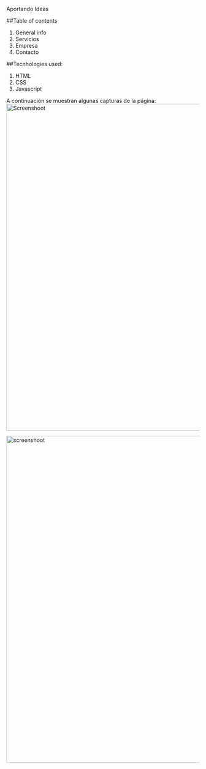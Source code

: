 Aportando Ideas

##Table of contents 
  1. General info
  2. Servicios
  3. Empresa
  4. Contacto

##Tecnhologies used:
  1. HTML
  2. CSS
  3. Javascript

A continuación se muestran algunas capturas de la página: 
<img width= "853" alt ="Screenshoot" src="https://github.com/user-attachments/assets/2332be11-a8d0-45bd-a50a-7d706c3c6b48">

<img width="853" alt="screenshoot" src="https://github.com/user-attachments/assets/591e23f4-1ba0-47b5-ac5b-4a78ea2c2745">
